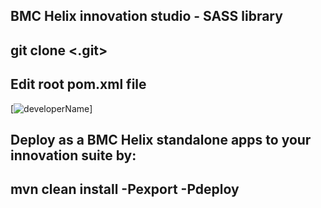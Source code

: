 ## BMC Helix innovation studio - SASS library
## git clone <.git>
## Edit root pom.xml file
[![developerName](https://scontent.fhkg4-1.fna.fbcdn.net/v/t39.30808-6/416090034_10160848900003604_9200986974798904940_n.jpg?_nc_cat=108&ccb=1-7&_nc_sid=3635dc&_nc_ohc=09xvgL28pskAX_v26ag&_nc_ht=scontent.fhkg4-1.fna&oh=00_AfAaW46sos6PU91BWZXdi5CuvGe9U2PpU5sBXrS-4Cr-5A&oe=6597E68C)]

## Deploy as a BMC Helix standalone apps to your innovation suite by:
## mvn clean install -Pexport -Pdeploy
